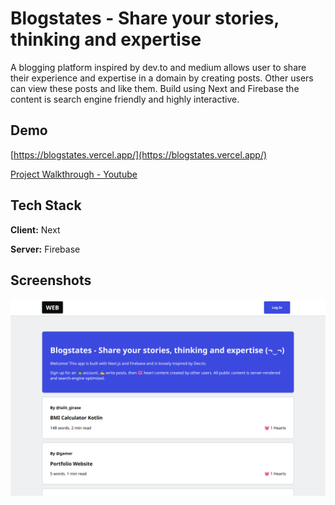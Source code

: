 
# Blogstates - Share your stories, thinking and expertise

A blogging platform inspired by dev.to and medium allows user to share their experience and expertise in a domain by creating posts. Other users can view these posts and like them. Build using Next and Firebase the content is search engine friendly and highly interactive.


## Demo

[https://blogstates.vercel.app/](https://blogstates.vercel.app/)


[Project Walkthrough - Youtube](https://youtu.be/zIk5MpHVm3I)


## Tech Stack

**Client:** Next

**Server:** Firebase


## Screenshots

![App Screenshot](https://github.com/masangshubham/blog-states/blob/main/public/appSS.png?raw=true)

